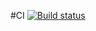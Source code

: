 #CI [![Build status](https://ci.appveyor.com/api/projects/status/5l7x5odrdgk8sdk3?svg=true)](https://ci.appveyor.com/project/0spailona/popovers)
